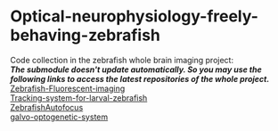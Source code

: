 # Optical-neurophysiology-freely-behaving-zebrafish
Code collection in the zebrafish whole brain imaging project:\
*__The submodule doesn't update automatically. So you may use the following links to access the latest repositories of the whole project.__*\
[Zebrafish-Fluorescent-imaging](https://github.com/Wenlab/Zebrafish-Fluorescent-imaging/tree/master/image%20acquisition)\
[Tracking-system-for-larval-zebrafish](https://github.com/Wenlab/Tracking-system-for-larval-zebrafish/tree/master)\
[ZebrafishAutofocus](https://github.com/Wenlab/ZebrafishAutofocus/tree/master)\
[galvo-optogenetic-system](https://github.com/Wenlab/galvo-optogenetic-system/tree/master)

